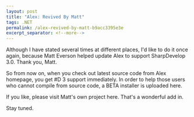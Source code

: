 ```yaml
---
layout: post
title: "Alex: Revived By Matt"
tags: .NET
permalink: /alex-revived-by-matt-b9acc3395e3e
excerpt_separator: <!--more-->
---
```

Although I have stated several times at different places, I'd like to do it once again, because Matt Everson helped update Alex to support SharpDevelop 3.0. Thank you, Matt.

So from now on, when you check out latest source code from Alex homepage, you get #D 3 support immediately. In order to help those users who cannot compile from source code, a BETA installer is uploaded here.

If you like, please visit Matt's own project here. That's a wonderful add in.

Stay tuned.
<!--more-->